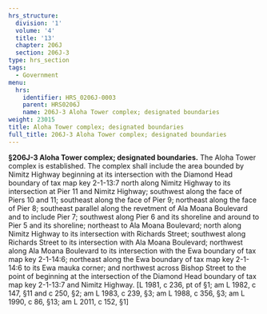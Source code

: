 ```yaml
---
hrs_structure:
  division: '1'
  volume: '4'
  title: '13'
  chapter: 206J
  section: 206J-3
type: hrs_section
tags:
  - Government
menu:
  hrs:
    identifier: HRS_0206J-0003
    parent: HRS0206J
    name: 206J-3 Aloha Tower complex; designated boundaries
weight: 23015
title: Aloha Tower complex; designated boundaries
full_title: 206J-3 Aloha Tower complex; designated boundaries
---
```

**§206J-3 Aloha Tower complex; designated boundaries.** The Aloha Tower complex is established. The complex shall include the area bounded by Nimitz Highway beginning at its intersection with the Diamond Head boundary of tax map key 2-1-13:7 north along Nimitz Highway to its intersection at Pier 11 and Nimitz Highway; southwest along the face of Piers 10 and 11; southeast along the face of Pier 9; northeast along the face of Pier 8; southeast parallel along the revetment of Ala Moana Boulevard and to include Pier 7; southwest along Pier 6 and its shoreline and around to Pier 5 and its shoreline; northeast to Ala Moana Boulevard; north along Nimitz Highway to its intersection with Richards Street; southwest along Richards Street to its intersection with Ala Moana Boulevard; northwest along Ala Moana Boulevard to its intersection with the Ewa boundary of tax map key 2-1-14:6; northeast along the Ewa boundary of tax map key 2-1-14:6 to its Ewa mauka corner; and northwest across Bishop Street to the point of beginning at the intersection of the Diamond Head boundary of tax map key 2-1-13:7 and Nimitz Highway. [L 1981, c 236, pt of §1; am L 1982, c 147, §11 and c 250, §2; am L 1983, c 239, §3; am L 1988, c 356, §3; am L 1990, c 86, §13; am L 2011, c 152, §1]